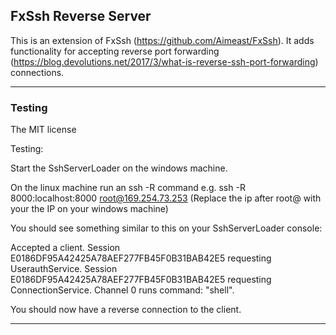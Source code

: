 ## FxSsh Reverse Server
This is an extension of FxSsh (https://github.com/Aimeast/FxSsh). It adds functionality for accepting reverse port forwarding (https://blog.devolutions.net/2017/3/what-is-reverse-ssh-port-forwarding) connections.

---

### Testing

The MIT license

Testing:

Start the SshServerLoader on the windows machine.

On the linux machine run an ssh -R command e.g. ssh -R 8000:localhost:8000 root@169.254.73.253
(Replace the ip after root@ with your the IP on your windows machine)

You should see something similar to this on your SshServerLoader console:

Accepted a client.
Session E0186DF95A42425A78AEF277FB45F0B31BAB42E5 requesting UserauthService.
Session E0186DF95A42425A78AEF277FB45F0B31BAB42E5 requesting ConnectionService.
Channel 0 runs command: "shell".

You should now have a reverse connection to the client.

---
